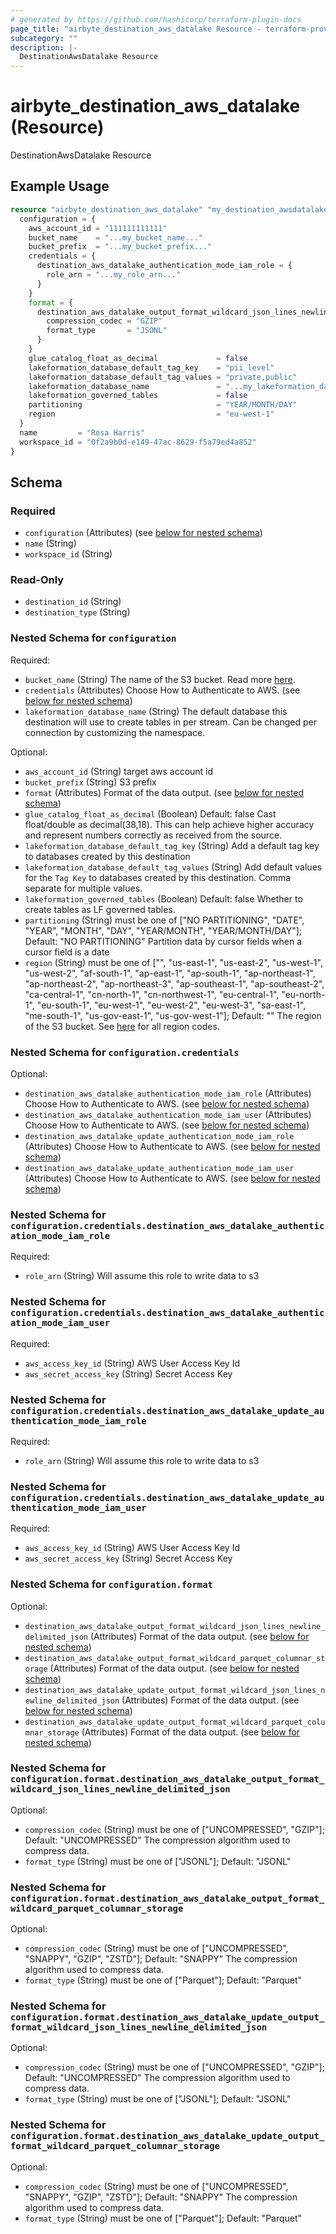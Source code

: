 ```yaml
---
# generated by https://github.com/hashicorp/terraform-plugin-docs
page_title: "airbyte_destination_aws_datalake Resource - terraform-provider-airbyte"
subcategory: ""
description: |-
  DestinationAwsDatalake Resource
---
```


# airbyte_destination_aws_datalake (Resource)

DestinationAwsDatalake Resource

## Example Usage

```terraform
resource "airbyte_destination_aws_datalake" "my_destination_awsdatalake" {
  configuration = {
    aws_account_id = "111111111111"
    bucket_name    = "...my_bucket_name..."
    bucket_prefix  = "...my_bucket_prefix..."
    credentials = {
      destination_aws_datalake_authentication_mode_iam_role = {
        role_arn = "...my_role_arn..."
      }
    }
    format = {
      destination_aws_datalake_output_format_wildcard_json_lines_newline_delimited_json = {
        compression_codec = "GZIP"
        format_type       = "JSONL"
      }
    }
    glue_catalog_float_as_decimal             = false
    lakeformation_database_default_tag_key    = "pii_level"
    lakeformation_database_default_tag_values = "private,public"
    lakeformation_database_name               = "...my_lakeformation_database_name..."
    lakeformation_governed_tables             = false
    partitioning                              = "YEAR/MONTH/DAY"
    region                                    = "eu-west-1"
  }
  name         = "Rosa Harris"
  workspace_id = "0f2a9b0d-e149-47ac-8629-f5a79ed4a852"
}
```

<!-- schema generated by tfplugindocs -->
## Schema

### Required

- `configuration` (Attributes) (see [below for nested schema](#nestedatt--configuration))
- `name` (String)
- `workspace_id` (String)

### Read-Only

- `destination_id` (String)
- `destination_type` (String)

<a id="nestedatt--configuration"></a>
### Nested Schema for `configuration`

Required:

- `bucket_name` (String) The name of the S3 bucket. Read more <a href="https://docs.aws.amazon.com/AmazonS3/latest/userguide/create-bucket-overview.html">here</a>.
- `credentials` (Attributes) Choose How to Authenticate to AWS. (see [below for nested schema](#nestedatt--configuration--credentials))
- `lakeformation_database_name` (String) The default database this destination will use to create tables in per stream. Can be changed per connection by customizing the namespace.

Optional:

- `aws_account_id` (String) target aws account id
- `bucket_prefix` (String) S3 prefix
- `format` (Attributes) Format of the data output. (see [below for nested schema](#nestedatt--configuration--format))
- `glue_catalog_float_as_decimal` (Boolean) Default: false
Cast float/double as decimal(38,18). This can help achieve higher accuracy and represent numbers correctly as received from the source.
- `lakeformation_database_default_tag_key` (String) Add a default tag key to databases created by this destination
- `lakeformation_database_default_tag_values` (String) Add default values for the `Tag Key` to databases created by this destination. Comma separate for multiple values.
- `lakeformation_governed_tables` (Boolean) Default: false
Whether to create tables as LF governed tables.
- `partitioning` (String) must be one of ["NO PARTITIONING", "DATE", "YEAR", "MONTH", "DAY", "YEAR/MONTH", "YEAR/MONTH/DAY"]; Default: "NO PARTITIONING"
Partition data by cursor fields when a cursor field is a date
- `region` (String) must be one of ["", "us-east-1", "us-east-2", "us-west-1", "us-west-2", "af-south-1", "ap-east-1", "ap-south-1", "ap-northeast-1", "ap-northeast-2", "ap-northeast-3", "ap-southeast-1", "ap-southeast-2", "ca-central-1", "cn-north-1", "cn-northwest-1", "eu-central-1", "eu-north-1", "eu-south-1", "eu-west-1", "eu-west-2", "eu-west-3", "sa-east-1", "me-south-1", "us-gov-east-1", "us-gov-west-1"]; Default: ""
The region of the S3 bucket. See <a href="https://docs.aws.amazon.com/AWSEC2/latest/UserGuide/using-regions-availability-zones.html#concepts-available-regions">here</a> for all region codes.

<a id="nestedatt--configuration--credentials"></a>
### Nested Schema for `configuration.credentials`

Optional:

- `destination_aws_datalake_authentication_mode_iam_role` (Attributes) Choose How to Authenticate to AWS. (see [below for nested schema](#nestedatt--configuration--credentials--destination_aws_datalake_authentication_mode_iam_role))
- `destination_aws_datalake_authentication_mode_iam_user` (Attributes) Choose How to Authenticate to AWS. (see [below for nested schema](#nestedatt--configuration--credentials--destination_aws_datalake_authentication_mode_iam_user))
- `destination_aws_datalake_update_authentication_mode_iam_role` (Attributes) Choose How to Authenticate to AWS. (see [below for nested schema](#nestedatt--configuration--credentials--destination_aws_datalake_update_authentication_mode_iam_role))
- `destination_aws_datalake_update_authentication_mode_iam_user` (Attributes) Choose How to Authenticate to AWS. (see [below for nested schema](#nestedatt--configuration--credentials--destination_aws_datalake_update_authentication_mode_iam_user))

<a id="nestedatt--configuration--credentials--destination_aws_datalake_authentication_mode_iam_role"></a>
### Nested Schema for `configuration.credentials.destination_aws_datalake_authentication_mode_iam_role`

Required:

- `role_arn` (String) Will assume this role to write data to s3


<a id="nestedatt--configuration--credentials--destination_aws_datalake_authentication_mode_iam_user"></a>
### Nested Schema for `configuration.credentials.destination_aws_datalake_authentication_mode_iam_user`

Required:

- `aws_access_key_id` (String) AWS User Access Key Id
- `aws_secret_access_key` (String) Secret Access Key


<a id="nestedatt--configuration--credentials--destination_aws_datalake_update_authentication_mode_iam_role"></a>
### Nested Schema for `configuration.credentials.destination_aws_datalake_update_authentication_mode_iam_role`

Required:

- `role_arn` (String) Will assume this role to write data to s3


<a id="nestedatt--configuration--credentials--destination_aws_datalake_update_authentication_mode_iam_user"></a>
### Nested Schema for `configuration.credentials.destination_aws_datalake_update_authentication_mode_iam_user`

Required:

- `aws_access_key_id` (String) AWS User Access Key Id
- `aws_secret_access_key` (String) Secret Access Key



<a id="nestedatt--configuration--format"></a>
### Nested Schema for `configuration.format`

Optional:

- `destination_aws_datalake_output_format_wildcard_json_lines_newline_delimited_json` (Attributes) Format of the data output. (see [below for nested schema](#nestedatt--configuration--format--destination_aws_datalake_output_format_wildcard_json_lines_newline_delimited_json))
- `destination_aws_datalake_output_format_wildcard_parquet_columnar_storage` (Attributes) Format of the data output. (see [below for nested schema](#nestedatt--configuration--format--destination_aws_datalake_output_format_wildcard_parquet_columnar_storage))
- `destination_aws_datalake_update_output_format_wildcard_json_lines_newline_delimited_json` (Attributes) Format of the data output. (see [below for nested schema](#nestedatt--configuration--format--destination_aws_datalake_update_output_format_wildcard_json_lines_newline_delimited_json))
- `destination_aws_datalake_update_output_format_wildcard_parquet_columnar_storage` (Attributes) Format of the data output. (see [below for nested schema](#nestedatt--configuration--format--destination_aws_datalake_update_output_format_wildcard_parquet_columnar_storage))

<a id="nestedatt--configuration--format--destination_aws_datalake_output_format_wildcard_json_lines_newline_delimited_json"></a>
### Nested Schema for `configuration.format.destination_aws_datalake_output_format_wildcard_json_lines_newline_delimited_json`

Optional:

- `compression_codec` (String) must be one of ["UNCOMPRESSED", "GZIP"]; Default: "UNCOMPRESSED"
The compression algorithm used to compress data.
- `format_type` (String) must be one of ["JSONL"]; Default: "JSONL"


<a id="nestedatt--configuration--format--destination_aws_datalake_output_format_wildcard_parquet_columnar_storage"></a>
### Nested Schema for `configuration.format.destination_aws_datalake_output_format_wildcard_parquet_columnar_storage`

Optional:

- `compression_codec` (String) must be one of ["UNCOMPRESSED", "SNAPPY", "GZIP", "ZSTD"]; Default: "SNAPPY"
The compression algorithm used to compress data.
- `format_type` (String) must be one of ["Parquet"]; Default: "Parquet"


<a id="nestedatt--configuration--format--destination_aws_datalake_update_output_format_wildcard_json_lines_newline_delimited_json"></a>
### Nested Schema for `configuration.format.destination_aws_datalake_update_output_format_wildcard_json_lines_newline_delimited_json`

Optional:

- `compression_codec` (String) must be one of ["UNCOMPRESSED", "GZIP"]; Default: "UNCOMPRESSED"
The compression algorithm used to compress data.
- `format_type` (String) must be one of ["JSONL"]; Default: "JSONL"


<a id="nestedatt--configuration--format--destination_aws_datalake_update_output_format_wildcard_parquet_columnar_storage"></a>
### Nested Schema for `configuration.format.destination_aws_datalake_update_output_format_wildcard_parquet_columnar_storage`

Optional:

- `compression_codec` (String) must be one of ["UNCOMPRESSED", "SNAPPY", "GZIP", "ZSTD"]; Default: "SNAPPY"
The compression algorithm used to compress data.
- `format_type` (String) must be one of ["Parquet"]; Default: "Parquet"


